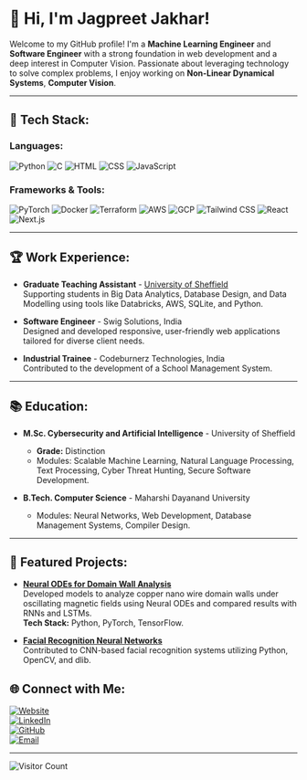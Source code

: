 
# 👋 Hi, I'm Jagpreet Jakhar!

Welcome to my GitHub profile! I'm a **Machine Learning Engineer** and **Software Engineer** with a strong foundation in web development and a deep interest in Computer Vision. Passionate about leveraging technology to solve complex problems, I enjoy working on **Non-Linear Dynamical Systems**, **Computer Vision**.

---

## 🔧 Tech Stack:
### Languages:
![Python](https://img.shields.io/badge/-Python-3776AB?style=flat&logo=python&logoColor=white)
![C](https://img.shields.io/badge/-C-A8B9CC?style=flat&logo=c&logoColor=black)
![HTML](https://img.shields.io/badge/-HTML5-E34F26?style=flat&logo=html5&logoColor=white)
![CSS](https://img.shields.io/badge/-CSS3-1572B6?style=flat&logo=css3&logoColor=white)
![JavaScript](https://img.shields.io/badge/-JavaScript-F7DF1E?style=flat&logo=javascript&logoColor=black)

### Frameworks & Tools:
![PyTorch](https://img.shields.io/badge/-PyTorch-EE4C2C?style=flat&logo=pytorch&logoColor=white)
![Docker](https://img.shields.io/badge/-Docker-2496ED?style=flat&logo=docker&logoColor=white)
![Terraform](https://img.shields.io/badge/-Terraform-623CE4?style=flat&logo=terraform&logoColor=white)
![AWS](https://img.shields.io/badge/-AWS-232F3E?style=flat&logo=amazon-aws&logoColor=white)
![GCP](https://img.shields.io/badge/-Google_Cloud-4285F4?style=flat&logo=google-cloud&logoColor=white)
![Tailwind CSS](https://img.shields.io/badge/-Tailwind%20CSS-38B2AC?style=flat&logo=tailwindcss&logoColor=white)
![React](https://img.shields.io/badge/-React-61DAFB?style=flat&logo=react&logoColor=white)
![Next.js](https://img.shields.io/badge/-Next.js-000000?style=flat&logo=next.js&logoColor=white)

---

## 🏆 Work Experience:
- **Graduate Teaching Assistant** - [University of Sheffield](https://www.sheffield.ac.uk)  
  Supporting students in Big Data Analytics, Database Design, and Data Modelling using tools like Databricks, AWS, SQLite, and Python.

- **Software Engineer** - Swig Solutions, India  
  Designed and developed responsive, user-friendly web applications tailored for diverse client needs.

- **Industrial Trainee** - Codeburnerz Technologies, India  
  Contributed to the development of a School Management System.

---

## 📚 Education:
- **M.Sc. Cybersecurity and Artificial Intelligence** - University of Sheffield  
  - **Grade:** Distinction  
  - Modules: Scalable Machine Learning, Natural Language Processing, Text Processing, Cyber Threat Hunting, Secure Software Development.  

- **B.Tech. Computer Science** - Maharshi Dayanand University  
  - Modules: Neural Networks, Web Development, Database Management Systems, Compiler Design.

---

## 🚀 Featured Projects:
- **[Neural ODEs for Domain Wall Analysis](https://github.com/JagpreetJakhar/Dissertation)**  
  Developed models to analyze copper nano wire domain walls under oscillating magnetic fields using Neural ODEs and compared results with RNNs and LSTMs.  
  **Tech Stack:** Python, PyTorch, TensorFlow.

- **[Facial Recognition Neural Networks](https://github.com/JagpreetJakhar/Facial_Recognition)**  
  Contributed to CNN-based facial recognition systems utilizing Python, OpenCV, and dlib.

## 🌐 Connect with Me:
[![Website](https://img.shields.io/badge/-Website-000?style=flat&logo=vercel&logoColor=white)](http://www.jagpreet.dev)  
[![LinkedIn](https://img.shields.io/badge/-LinkedIn-0077B5?style=flat&logo=linkedin&logoColor=white)](https://www.linkedin.com/in/jagpreetjakhar)  
[![GitHub](https://img.shields.io/badge/-GitHub-181717?style=flat&logo=github&logoColor=white)](https://github.com/JagpreetJakhar)  
[![Email](https://img.shields.io/badge/-Email-D14836?style=flat&logo=gmail&logoColor=white)](mailto:jagpreetjakhar94@gmail.com)

---

![Visitor Count](https://komarev.com/ghpvc/?username=JagpreetJakhar&color=blue&style=flat-square)

